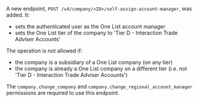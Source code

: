 A new endpoint, `POST /v4/company/<ID>/self-assign-account-manager`, was added. It:

- sets the authenticated user as the One List account manager
- sets the One List tier of the company to 'Tier D - Interaction Trade Adviser Accounts'

The operation is not allowed if:

- the company is a subsidiary of a One List company (on any tier)
- the company is already a One List company on a different tier (i.e. not 'Tier D - Interaction Trade Adviser Accounts')

The `company.change_company` and `company.change_regional_account_manager` permissions are required to use this endpoint.

